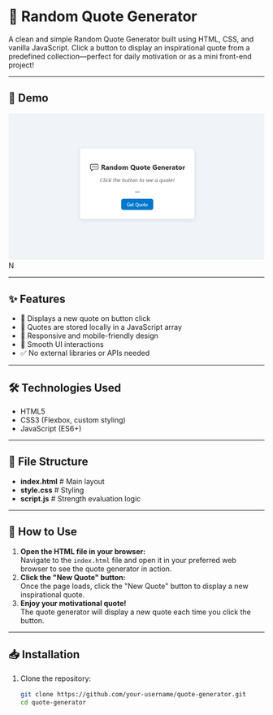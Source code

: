 # 💬 Random Quote Generator

A clean and simple Random Quote Generator built using HTML, CSS, and vanilla JavaScript. Click a button to display an inspirational quote from a predefined collection—perfect for daily motivation or as a mini front-end project!

---

## 📸 Demo

![Demo Screenshot](demo-screenshot.png)N

---

## ✨ Features

- 🧠 Displays a new quote on button click  
- 💾 Quotes are stored locally in a JavaScript array  
- 📱 Responsive and mobile-friendly design  
- 🎨 Smooth UI interactions  
- ✅ No external libraries or APIs needed

---

## 🛠 Technologies Used

- HTML5  
- CSS3 (Flexbox, custom styling)  
- JavaScript (ES6+)

---

## 📂 File Structure

- **index.html**  # Main layout
- **style.css**  # Styling
- **script.js**  # Strength evaluation logic

---

## 📝 How to Use

1. **Open the HTML file in your browser:**  
   Navigate to the `index.html` file and open it in your preferred web browser to see the quote generator in action.
2. **Click the "New Quote" button:**  
   Once the page loads, click the "New Quote" button to display a new inspirational quote.
3. **Enjoy your motivational quote!**  
   The quote generator will display a new quote each time you click the button.

---

## 📥 Installation

1. Clone the repository:

   ```bash
   git clone https://github.com/your-username/quote-generator.git
   cd quote-generator
